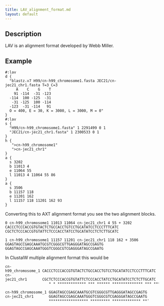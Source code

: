 ```yaml
---
title: LAV_alignment_format.md
layout: default
---
```


Description
-----------

LAV is an alignment format developed by Webb Miller.

Example
-------

```
#:lav
d {
  "blastz.v7 H99/cn-h99_chromosome1.fasta JEC21/cn-jec21_chr1.fasta T=3 C=3
     A    C    G    T
    91 -114  -31 -123
  -114  100 -125  -31
   -31 -125  100 -114
  -123  -31 -114   91
  O = 400, E = 30, K = 3000, L = 3000, M = 0"
}
#:lav
s {
  "H99/cn-h99_chromosome1.fasta" 1 2291499 0 1
  "JEC21/cn-jec21_chr1.fasta" 1 2300533 0 1
}
h {
   ">cn-h99_chromosome1"
   ">cn-jec21_chr1"
}
a {
  s 3202
  b 11013 4
  e 11064 55
  l 11013 4 11064 55 86
}
a {
  s 3506
  b 11157 118
  e 11201 162
  l 11157 118 11201 162 93
}
```

Converting this to AXT alignment format you see the two alignment blocks.

```
0 cn-h99_chromosome1 11013 11064 cn-jec21_chr1 4 55 + 3202
CACCCTCCCACCGTGTACTCTGCCACCTGTCCTGCATATCCTCCCTTTCATC
CGCTCTCCCACCGTGTATTCTCCCACCTATCCTGCATATCCTCTCTTGCATC
```

```
1 cn-h99_chromosome1 11157 11201 cn-jec21_chr1 118 162 + 3506
GGAGTAGCCGAGCAAATGCGTCGGGCGTTGAGGGATAGCCGAGTG
GGAGTAGCCGAGCAAATGGGTCGGGCGTCGAGGGATAGCCGAATG
```

In ClustalW multiple alignment format this would be

```
cn-h99_chromosome_1 CACCCTCCCACCGTGTACTCTGCCACCTGTCCTGCATATCCTCCCTTTCATC
cn-jec21_chr1       CGCTCTCCCACCGTGTATTCTCCCACCTATCCTGCATATCCTCTCTTGCATC                    
                    * * ************* *** ****** ************** *** ****
```

```
cn-h99_chromosome_1 GGAGTAGCCGAGCAAATGCGTCGGGCGTTGAGGGATAGCCGAGTG
cn-jec21_chr1       GGAGTAGCCGAGCAAATGGGTCGGGCGTCGAGGGATAGCCGAATG
                    ****************** ********* ************* **'

```

